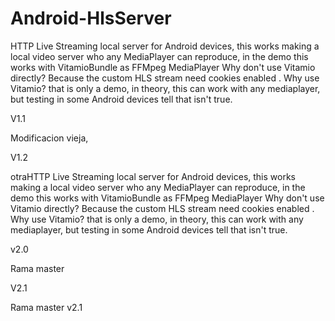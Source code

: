 Android-HlsServer
=================

HTTP Live Streaming local server for Android devices, this works making a local video server who any MediaPlayer can reproduce, in the demo this works with VitamioBundle as FFMpeg MediaPlayer   Why don't use Vitamio directly? Because the custom HLS stream need cookies enabled . Why use Vitamio? that is only a demo, in theory, this can work with any mediaplayer, but testing in some Android devices tell that isn't true.



V1.1


Modificacion vieja, 


V1.2

otraHTTP Live Streaming local server for Android devices, this works making a local video server who any MediaPlayer can reproduce, in the demo this works with VitamioBundle as FFMpeg MediaPlayer   Why don't use Vitamio directly? Because the custom HLS stream need cookies enabled . Why use Vitamio? that is only a demo, in theory, this can work with any mediaplayer, but testing in some Android devices tell that isn't true.




v2.0

Rama master



V2.1

Rama master v2.1